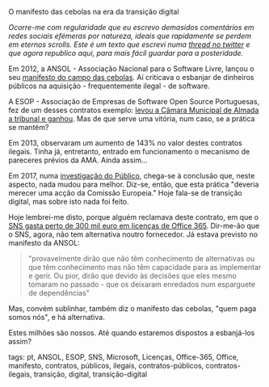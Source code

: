 O manifesto das cebolas na era da transição digital

*Ocorre-me com regularidade que eu escrevo demasidos comentários em redes sociais efémeras por natureza, ideais que rapidamente se perdem em eternos scrolls. Este é um texto que escrevi numa [thread no twitter](https://twitter.com/mind_booster/status/1392049035867983872) e que agora republico aqui, para mais fácil guardar para a posteridade.*

Em 2012, a ANSOL - Associação Nacional para o Software Livre, lançou o seu [manifesto do campo das cebolas](https://ansol.org/manifesto/campo-das-cebolas). Aí criticava o esbanjar de dinheiros públicos na aquisição - frequentemente ilegal - de software.   

A ESOP - Associação de Empresas de Software Open Source Portuguesas, fez de um desses contratos exemplo: [levou a Câmara Municipal de Almada a tribunal e ganhou](https://www.computerworld.com.pt/2014/03/14/esop-denuncia-aumento-de-concursos-publicos-ilegais/). Mas de que serve uma vitória, num caso, se a prática se mantém?

Em 2013, observaram um aumento de 143% no valor destes contratos ilegais. Tinha já, entretanto, entrado em funcionamento o mecanismo de pareceres prévios da AMA. Ainda assim...

Em 2017, numa [investigação do Público](https://www.publico.pt/2017/04/09/politica/investigacao/europa-a-colonia-digital-dos-eua-1767844), chega-se à conclusão que, neste aspecto, nada mudou para melhor. Diz-se, então, que esta prática "deveria merecer uma acção da Comissão Europeia." Hoje fala-se de transição digital, mas sobre isto nada foi feito.

Hoje lembrei-me disto, porque alguém reclamava deste contrato, em que o [SNS gasta perto de 300 mil euro em licenças de Office 365](http://dre.pt/application/file/a/163047108). Dir-me-ão que o SNS, agora, não tem alternativa noutro fornecedor. Já estava previsto no manifesto da ANSOL:

> "provavelmente dirão que não têm conhecimento de alternativas ou que têm conhecimento mas não têm capacidade para as implementar e gerir. Ou pior, dirão que devido às decisões que eles mesmo tomaram no passado - que os deixaram enredados num esparguete de dependências"

Mas, convém sublinhar, também diz o manifesto das cebolas, "quem paga somos nós", e há alternativa.

Estes milhões são nossos. Até quando estaremos dispostos a esbanjá-los assim?


tags: pt, ANSOL, ESOP, SNS, Microsoft, Licenças, Office-365, Office, manifesto, contratos, públicos, ilegais, contratos-públicos, contratos-ilegais, transição, digital, transição-digital
